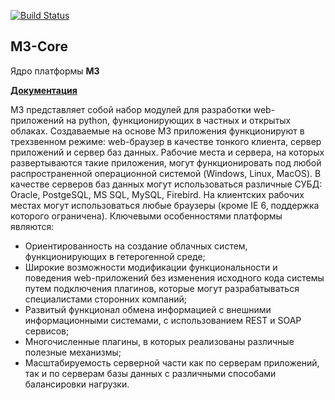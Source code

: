 [![Build Status](https://travis-ci.org/barsgroup/m3-core.svg?branch=3.x)](https://travis-ci.org/barsgroup/m3-core)
## M3-Core

Ядро платформы **M3**

**[Документация](http://m3-core.readthedocs.io/ru/latest/)**

M3 представляет собой набор модулей для разработки web-приложений на python, функционирующих в частных и открытых облаках. Создаваемые на основе M3 приложения функционируют в трехзвенном режиме: web-браузер в качестве тонкого клиента, сервер приложений и сервер баз данных. Рабочие места и сервера, на которых развертываются такие приложения, могут функционировать под любой распространенной операционной системой (Windows, Linux, MacOS). В качестве серверов баз данных могут использоваться различные СУБД: Oracle, PostgeSQL, MS SQL, MySQL, Firebird. На клиентских рабочих местах могут использоваться любые браузеры (кроме IE 6, поддержка которого ограничена).
Ключевыми особенностями платформы являются:
- Ориентированность на создание облачных систем, функционирующих в гетерогенной среде;
- Широкие возможности модификации функциональности и поведения web-приложений без изменения исходного кода системы путем подключения плагинов, которые могут разрабатываться специалистами сторонних компаний;
- Развитый функционал обмена информацией с внешними информационными системами, с использованием REST и SOAP сервисов;
- Многочисленные плагины, в которых реализованы различные полезные механизмы;
- Масштабируемость серверной части как по серверам приложений, так и по серверам базы данных с различными способами балансировки нагрузки.
